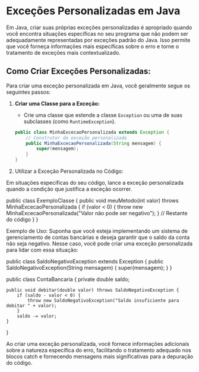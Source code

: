 # Exceções Personalizadas em Java

Em Java, criar suas próprias exceções personalizadas é apropriado quando você encontra situações específicas no seu programa que não podem ser adequadamente representadas por exceções padrão do Java. Isso permite que você forneça informações mais específicas sobre o erro e torne o tratamento de exceções mais contextualizado.

## Como Criar Exceções Personalizadas:

Para criar uma exceção personalizada em Java, você geralmente segue os seguintes passos:

1. **Criar uma Classe para a Exceção:**
   - Crie uma classe que estende a classe `Exception` ou uma de suas subclasses (como `RuntimeException`).

   ```java
   public class MinhaExcecaoPersonalizada extends Exception {
       // Construtor da exceção personalizada
       public MinhaExcecaoPersonalizada(String mensagem) {
           super(mensagem);
       }
   }
1. Utilizar a Exceção Personalizada no Código:

Em situações específicas do seu código, lance a exceção personalizada quando a condição que
justifica a exceção ocorrer.

public class ExemploClasse {
    public void meuMetodo(int valor) throws MinhaExcecaoPersonalizada {
        if (valor < 0) {
            throw new MinhaExcecaoPersonalizada("Valor não pode ser negativo");
        }
        // Restante do código
    }
}

Exemplo de Uso:
Suponha que você esteja implementando um sistema de gerenciamento de contas bancárias e deseja 
garantir que o saldo da conta não seja negativo. Nesse caso, você pode criar uma exceção personalizada para lidar 
com essa situação:

public class SaldoNegativoException extends Exception {
    public SaldoNegativoException(String mensagem) {
        super(mensagem);
    }
}

public class ContaBancaria {
    private double saldo;

    public void debitar(double valor) throws SaldoNegativoException {
        if (saldo - valor < 0) {
            throw new SaldoNegativoException("Saldo insuficiente para debitar " + valor);
        }
        saldo -= valor;
    }
}

Ao criar uma exceção personalizada, você fornece informações adicionais sobre a natureza 
específica do erro, facilitando o tratamento adequado nos blocos catch e fornecendo mensagens 
mais significativas para a depuração do código.